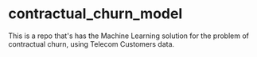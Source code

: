 # contractual_churn_model
This is a repo that's has the Machine Learning solution for the problem of contractual churn, using Telecom Customers data. 
